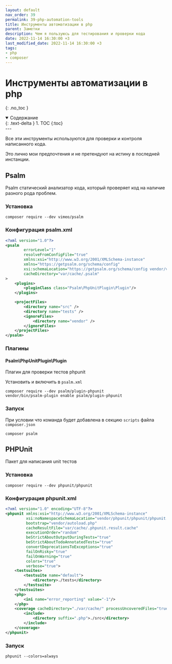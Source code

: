 ```yaml
---
layout: default
nav_order: 39
permalink: 39-php-automation-tools
title: Инструменты автоматизации в php
parent: Заметки
description: Чем я пользуюсь для тестирования и проверки кода
date: 2022-11-14 16:30:00 +3
last_modified_date: 2022-11-14 16:30:00 +3
tags:
- php
- composer
---
```


# Инструменты автоматизации в php
{: .no_toc }

<details open markdown="block">
  <summary>
    Содержание
  </summary>
  {: .text-delta }
1. TOC
{:toc}
</details>
---

Все эти инструменты используются для проверки и контроля написанного кода.

Это лично мои предпочтения и не претендуют на истину в последней инстанции.

## Psalm

Psalm статический анализатор кода, который проверяет код на наличие разного рода проблем.

### Установка

```shell
composer require --dev vimeo/psalm
```

### Конфигурация psalm.xml

```xml
<?xml version="1.0"?>
<psalm
        errorLevel="1"
        resolveFromConfigFile="true"
        xmlns:xsi="http://www.w3.org/2001/XMLSchema-instance"
        xmlns="https://getpsalm.org/schema/config"
        xsi:schemaLocation="https://getpsalm.org/schema/config vendor/vimeo/psalm/config.xsd"
        cacheDirectory="var/cache/.psalm"
>
    <plugins>
        <pluginClass class="Psalm\PhpUnitPlugin\Plugin"/>
    </plugins>

    <projectFiles>
        <directory name="src" />
        <directory name="tests" />
        <ignoreFiles>
            <directory name="vendor" />
        </ignoreFiles>
    </projectFiles>
</psalm>
```

### Плагины

#### Psalm\PhpUnitPlugin\Plugin

Плагин для проверки тестов phpunit

Установить и включить в `psalm.xml`

```shell
composer require --dev psalm/plugin-phpunit
vendor/bin/psalm-plugin enable psalm/plugin-phpunit
```

### Запуск

При условии что команда будет добавлена в секцию `scripts` файла `composer.json`

```shell
composer psalm
```

## PHPUnit

Пакет для написания unit тестов

### Установка

```shell
composer require --dev phpunit/phpunit
```

### Конфигурация phpunit.xml

```xml
<?xml version="1.0" encoding="UTF-8"?>
<phpunit xmlns:xsi="http://www.w3.org/2001/XMLSchema-instance"
         xsi:noNamespaceSchemaLocation="vendor/phpunit/phpunit/phpunit.xsd"
         bootstrap="vendor/autoload.php"
         cacheResultFile="var/cache/.phpunit.result.cache"
         executionOrder="random"
         beStrictAboutOutputDuringTests="true"
         beStrictAboutTodoAnnotatedTests="true"
         convertDeprecationsToExceptions="true"
         failOnRisky="true"
         failOnWarning="true"
         colors="true"
         verbose="true">
    <testsuites>
        <testsuite name="default">
            <directory>./tests</directory>
        </testsuite>
    </testsuites>
    <php>
        <ini name="error_reporting" value="-1"/>
    </php>
    <coverage cacheDirectory="./var/cache/" processUncoveredFiles="true">
        <include>
            <directory suffix=".php">./src</directory>
        </include>
    </coverage>
</phpunit>

```

### Запуск

```shell
phpunit --colors=always
```